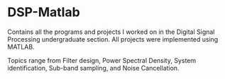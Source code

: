 # DSP-Matlab
Contains all the programs and projects I worked on in the Digital Signal Processing undergraduate section.
All projects were implemented using MATLAB.

Topics range from Filter design, Power Spectral Density, System identification, Sub-band sampling, and Noise Cancellation.
